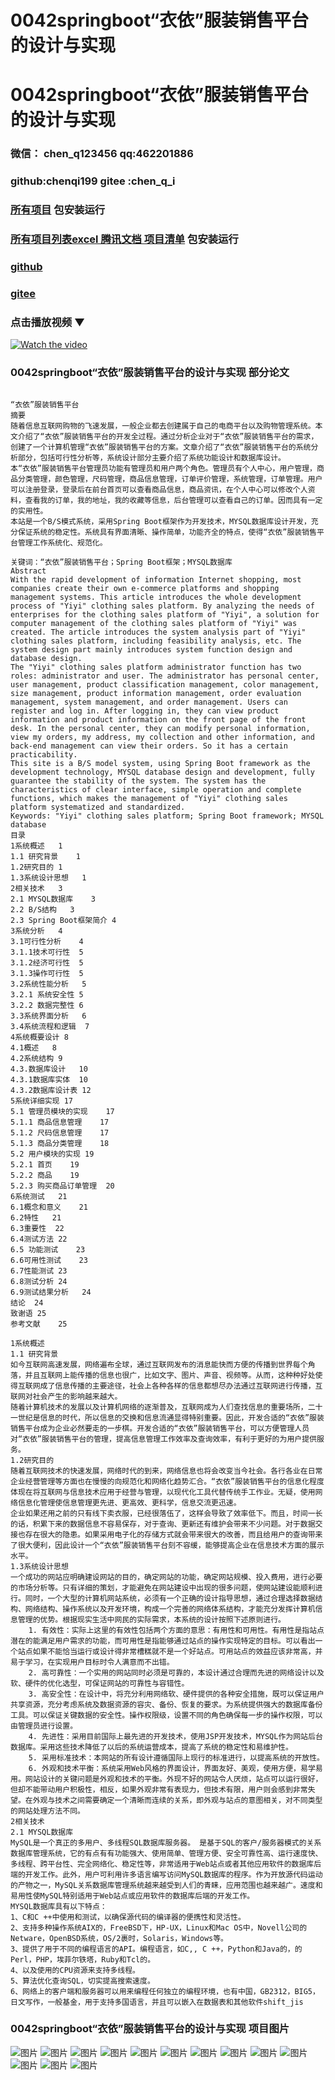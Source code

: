 # 0042springboot“衣依”服装销售平台的设计与实现


# 0042springboot“衣依”服装销售平台的设计与实现

### 微信： chen_q123456  qq:462201886
### github:chenqi199 gitee :chen_q_i

### [所有项目](https://github.com/GraduationProject-springboot/allSpringbootProjects) 包安装运行

### [所有项目列表excel 腾讯文档 项目清单](https://docs.qq.com/sheet/DSHRFSVZ5aEVYT3N3?tab=BB08J2) 包安装运行

### [github](https://chenqi199.github.io)

### [gitee](https://gitee.com/chen_q_i)

### 点击播放视频 ▼
[![Watch the video](https://i.sstatic.net/Vp2cE.png)](https://player.bilibili.com/player.html?isOutside=true&aid=BV16ia6epENY&bvid=BV16ia6epENY&cid=500001610572727&p=43)



### 0042springboot“衣依”服装销售平台的设计与实现 部分论文
```

﻿“衣依”服装销售平台
摘要
随着信息互联网购物的飞速发展，一般企业都去创建属于自己的电商平台以及购物管理系统。本文介绍了“衣依”服装销售平台的开发全过程。通过分析企业对于“衣依”服装销售平台的需求，创建了一个计算机管理“衣依”服装销售平台的方案。文章介绍了“衣依”服装销售平台的系统分析部分，包括可行性分析等，系统设计部分主要介绍了系统功能设计和数据库设计。
本“衣依”服装销售平台管理员功能有管理员和用户两个角色。管理员有个人中心，用户管理，商品分类管理，颜色管理，尺码管理，商品信息管理，订单评价管理，系统管理，订单管理。用户可以注册登录，登录后在前台首页可以查看商品信息，商品资讯，在个人中心可以修改个人资料，查看我的订单，我的地址，我的收藏等信息，后台管理可以查看自己的订单。因而具有一定的实用性。
本站是一个B/S模式系统，采用Spring Boot框架作为开发技术，MYSQL数据库设计开发，充分保证系统的稳定性。系统具有界面清晰、操作简单，功能齐全的特点，使得“衣依”服装销售平台管理工作系统化、规范化。

关键词：“衣依”服装销售平台；Spring Boot框架；MYSQL数据库
Abstract
With the rapid development of information Internet shopping, most companies create their own e-commerce platforms and shopping management systems. This article introduces the whole development process of "Yiyi" clothing sales platform. By analyzing the needs of enterprises for the clothing sales platform of "Yiyi", a solution for computer management of the clothing sales platform of "Yiyi" was created. The article introduces the system analysis part of "Yiyi" clothing sales platform, including feasibility analysis, etc. The system design part mainly introduces system function design and database design.
The "Yiyi" clothing sales platform administrator function has two roles: administrator and user. The administrator has personal center, user management, product classification management, color management, size management, product information management, order evaluation management, system management, and order management. Users can register and log in. After logging in, they can view product information and product information on the front page of the front desk. In the personal center, they can modify personal information, view my orders, my address, my collection and other information, and back-end management can view their orders. So it has a certain practicability.
This site is a B/S model system, using Spring Boot framework as the development technology, MYSQL database design and development, fully guarantee the stability of the system. The system has the characteristics of clear interface, simple operation and complete functions, which makes the management of "Yiyi" clothing sales platform systematized and standardized.
Keywords: "Yiyi" clothing sales platform; Spring Boot framework; MYSQL database
目录
1系统概述	1
1.1 研究背景	1
1.2研究目的	1
1.3系统设计思想	1
2相关技术	3
2.1 MYSQL数据库	3
2.2 B/S结构	3
2.3 Spring Boot框架简介	4
3系统分析	4
3.1可行性分析	4
3.1.1技术可行性	5
3.1.2经济可行性	5
3.1.3操作可行性	5
3.2系统性能分析	5
3.2.1 系统安全性	5
3.2.2 数据完整性	6
3.3系统界面分析	6
3.4系统流程和逻辑	7
4系统概要设计	8
4.1概述	8
4.2系统结构	9
4.3.数据库设计	10
4.3.1数据库实体	10
4.3.2数据库设计表	12
5系统详细实现	17
5.1 管理员模块的实现	17
5.1.1 商品信息管理	17
5.1.2 尺码信息管理	17
5.1.3 商品分类管理	18
5.2 用户模块的实现	19
5.2.1 首页	19
5.2.2 商品	19
5.2.3 购买商品订单管理	20
6系统测试	21
6.1概念和意义	21
6.2特性	21
6.3重要性	22
6.4测试方法	22
6.5 功能测试	23
6.6可用性测试	23
6.7性能测试	23
6.8测试分析	24
6.9测试结果分析	24
结论	24
致谢语	25
参考文献	25

1系统概述
1.1 研究背景
如今互联网高速发展，网络遍布全球，通过互联网发布的消息能快而方便的传播到世界每个角落，并且互联网上能传播的信息也很广，比如文字、图片、声音、视频等。从而，这种种好处使得互联网成了信息传播的主要途径，社会上各种各样的信息都想尽办法通过互联网进行传播，互联网对社会产生的影响越来越大。
随着计算机技术的发展以及计算机网络的逐渐普及，互联网成为人们查找信息的重要场所，二十一世纪是信息的时代，所以信息的交换和信息流通显得特别重要。因此，开发合适的“衣依”服装销售平台成为企业必然要走的一步棋。开发合适的“衣依”服装销售平台，可以方便管理人员对“衣依”服装销售平台的管理，提高信息管理工作效率及查询效率，有利于更好的为用户提供服务。
1.2研究目的
随着互联网技术的快速发展，网络时代的到来，网络信息也将会改变当今社会。各行各业在日常企业经营管理等方面也在慢慢的向规范化和网络化趋势汇合。“衣依”服装销售平台的信息化程度体现在将互联网与信息技术应用于经营与管理，以现代化工具代替传统手工作业。无疑，使用网络信息化管理使信息管理更先进、更高效、更科学，信息交流更迅速。
企业如果还用之前的只有线下卖衣服，已经很落伍了，这样会导致了效率低下。而且，时间一长的话，积累下来的数据信息不容易保存，对于查询、更新还有维护会带来不少问题。对于数据交接也存在很大的隐患。如果采用电子化的存储方式就会带来很大的改善，而且给用户的查询带来了很大便利，因此设计一个“衣依”服装销售平台刻不容缓，能够提高企业在信息技术方面的展示水平。
1.3系统设计思想
一个成功的网站应明确建设网站的目的，确定网站的功能，确定网站规模、投入费用，进行必要的市场分析等。只有详细的策划，才能避免在网站建设中出现的很多问题，使网站建设能顺利进行。同时，一个大型的计算机网站系统，必须有一个正确的设计指导思想，通过合理选择数据结构、网络结构、操作系统以及开发环境，构成一个完善的网络体系结构，才能充分发挥计算机信息管理的优势。根据现实生活中网民的实际需求，本系统的设计按照下述原则进行。
    1. 有效性：实际上这里的有效性包括两个方面的意思：有用性和可用性。有用性是指站点潜在的能满足用户需求的功能，而可用性是指能够通过站点的操作实现特定的目标。可以看出一个站点如果不能恰当运行或设计得非常槽糕就不是一个好站点。可用站点的效益应该非常高，并易于学习，在实现用户目标时令人满意而不出错。
    2. 高可靠性：一个实用的网站同时必须是可靠的，本设计通过合理而先进的网络设计以及软、硬件的优化选型，可保证网站的可靠性与容错性。
    3. 高安全性：在设计中，将充分利用网络软、硬件提供的各种安全措施，既可以保证用户共享资源，充分考虑系统及数据资源的容灾、备份、恢复的要求。为系统提供强大的数据库备份工具。可以保证关键数据的安全性。操作权限级，设置不同的角色确保每一步的操作权限，可以由管理员进行设置。
    4. 先进性：采用目前国际上最先进的开发技术，使用JSP开发技术，MYSQL作为网站后台数据库。采用这些技术降低了以后的系统运营成本，提高了系统的稳定性和易维护性。
    5. 采用标准技术：本网站的所有设计遵循国际上现行的标准进行，以提高系统的开放性。
    6. 外观和技术平衡：系统采用Web风格的界面设计，界面友好、美观，使用方便，易学易用。网站设计的关键问题是外观和技术的平衡。外现不好的网站令人厌烦，站点可以运行很好，但却不能带动用户积极性，相反，如果外观非常有表现力，但技术有限，用户则会感到非常失望。在外观与技术之间需要确定一个清晰而连续的关系，即外观与站点的意图相关，对不同类型的网站处理方法不同。
2相关技术
2.1 MYSQL数据库
MySQL是一个真正的多用户、多线程SQL数据库服务器。 是基于SQL的客户/服务器模式的关系数据库管理系统，它的有点有有功能强大、使用简单、管理方便、安全可靠性高、运行速度快、多线程、跨平台性、完全网络化、稳定性等，非常适用于Web站点或者其他应用软件的数据库后端的开发工作。此外，用户可利用许多语言编写访问MySQL数据库的程序。作为开放源代码运动的产物之一，MySQL关系数据库管理系统越来越受到人们的青睐，应用范围也越来越广。速度和易用性使MySQL特别适用于Web站点或应用软件的数据库后端的开发工作。
MYSQL数据库具有以下特点：
1、C和C ++中使用和测试，以确保源代码的编译器的便携性和灵活性。
2、支持多种操作系统AIX的，FreeBSD下，HP-UX，Linux和Mac OS中，Novell公司的Netware，OpenBSD系统，OS/2裹时，Solaris，Windows等。
3、提供了用于不同的编程语言的API。编程语言，如C,, C ++，Python和Java的，的Perl，PHP，埃菲尔铁塔，Ruby和Tcl的。
4、以及使用的CPU资源来支持多线程。
5、算法优化查询SQL，切实提高搜索速度。
6、网络上的客户端和服务器可以用来编程任何独立的编程环境，也有中国，GB2312，BIG5，日文写作，一般基金，用于支持多国语言，并且可以嵌入在数据表和其他软件shift_jis

```
### 0042springboot“衣依”服装销售平台的设计与实现 项目图片
![图片](/images/0042springbootimg_001.jpg)
![图片](/images/0042springbootimg_003.jpg)
![图片](/images/0042springbootimg_002.jpg)
![图片](/images/0042springbootimg_012.jpg)
![图片](/images/0042springbootimg_006.jpg)
![图片](/images/0042springbootimg_007.jpg)
![图片](/images/0042springbootimg_013.jpg)
![图片](/images/0042springbootimg_005.jpg)
![图片](/images/0042springbootimg_011.jpg)
![图片](/images/0042springbootimg_010.jpg)
![图片](/images/0042springbootimg_004.jpg)
![图片](/images/0042springbootimg_009.jpg)
![图片](/images/0042springbootimg_008.jpg)








